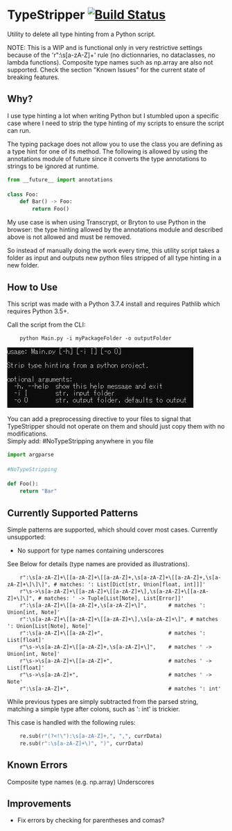 # TypeStripper [![Build Status](https://travis-ci.com/Wally869/TypeStripper.svg?branch=master)](https://travis-ci.com/Wally869/TypeStripper)

Utility to delete all type hinting from a Python script.

NOTE: This is a WIP and is functional only in very restrictive settings 
because of the 'r":\s[a-zA-Z]+' rule (no dictionnaries, no dataclasses, no lambda functions).
Composite type names such as np.array are also not supported.
Check the section "Known Issues" for the current state of breaking features.

## Why?

I use type hinting a lot when writing Python but I stumbled upon a specific case where I need to strip the type hinting of my scripts to ensure the script can run.  

The typing package does not allow you to use the class you are defining as a type hint for one of its method. The following is allowed by using the annotations module of future since it converts the type annotations to strings to be ignored at runtime. 

```python
from __future__ import annotations

class Foo:
    def Bar() -> Foo:
        return Foo()
```

My use case is when using Transcrypt, or Bryton to use Python in the browser: the type hinting allowed by the annotations module and described above is not allowed and must be removed.

So instead of manually doing the work every time, this utility script takes a folder as input and outputs new python files stripped of all type hinting in a new folder.

## How to Use

This script was made with a Python 3.7.4 install and requires Pathlib which requires Python 3.5+.

Call the script from the CLI:

```command line
    python Main.py -i myPackageFolder -o outputFolder
```

![Help Argparse](ReadmeImages/argparse.JPG)


You can add a preprocessing directive to your files to signal that TypeStripper should not operate on them
and should just copy them with no modifications.  
Simply add: #NoTypeStripping anywhere in you file

```python
import argparse

#NoTypeStripping

def Foo():
    return "Bar"

```

## Currently Supported Patterns

Simple patterns are supported, which should cover most cases.
Currently unsupported:
- No support for type names containing underscores  

See Below for details (type names are provided as illustrations).

```pythonregexp
    r":\s[a-zA-Z]+\[[a-zA-Z]+\[[a-zA-Z]+,\s[a-zA-Z]+\[[a-zA-Z]+,\s[a-zA-Z]+\]\]\]", # matches: ': List[Dict[str, Union[float, int]]]'
    r"\s->\s[a-zA-Z]+\[[a-zA-Z]+\[[a-zA-Z]+\],\s[a-zA-Z]+\[[a-zA-Z]+\]\]", # matches: ' -> Tuple[List[Note], List[Error]]'
    r":\s[a-zA-Z]+\[[a-zA-Z]+,\s[a-zA-Z]+\]",       # matches ': Union[int, Note]'
    r":\s[a-zA-Z]+\[[a-zA-Z]+\[[a-zA-Z]+\],\s[a-zA-Z]+\]", # matches ': Union[List[Note], Note]'
    r":\s[a-zA-Z]+\[[a-zA-Z]+",                     # matches ': List[float]'
    r"\s->\s[a-zA-Z]+\[[a-zA-Z]+,\s[a-zA-Z]+\]",    # matches ' -> Union[int, Note]'
    r"\s->\s[a-zA-Z]+\[[a-zA-Z]+",                  # matches ' -> List[float]'
    r"\s->\s[a-zA-Z]+",                             # matches ' -> Note'
    r":\s[a-zA-Z]+",                                # matches ': int'
```

While previous types are simply subtracted from the parsed string, 
matching a simple type after colons, such as ': int' is trickier.

This case is handled with the following rules:
```python
    re.sub(r"(?<!\"):\s[a-zA-Z]+,", ",", currData)
    re.sub(r":\s[a-zA-Z]+\)", ")", currData)
```


## Known Errors

Composite type names (e.g. np.array)
Underscores

## Improvements

- Fix errors by checking for parentheses and comas?